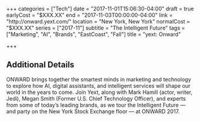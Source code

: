 +++
categories = ["Tech"]
date = "2017-11-01T15:06:30-04:00"
draft = true
earlyCost = "$XXX.XX"
end = "2017-11-03T00:00:00-04:00"
link = "http://onward.yext.com/"
location = "New York, New York"
normalCost = "$XXX.XX"
series = ["2017-11"]
subtitle = "The Intelligent Future"
tags = ["Marketing", "AI", "Brands", "EastCoast", "Fall"]
title = "yext: Onward"

+++
<!--more-->

## Additional Details

ONWARD brings together the smartest minds in marketing and technology to explore how AI, digital assistants, and intelligent services will shape our world in the years to come. Join Yext, along with Mark Hamill (actor, writer, Jedi), Megan Smith (Former U.S. Chief Technology Officer), and experts from some of today’s leading brands, as we tour the Intelligent Future — and party on the New York Stock Exchange floor — at ONWARD 2017.